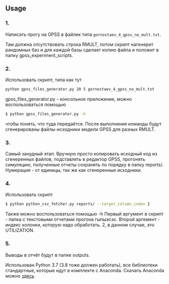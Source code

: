 ## Usage

### 1. 
Написать прогу на GPSS в файлик типа `gornostaev_4_gpss_no_mult.txt`.

 Там должна отсутствовать строка RMULT, потом скрипт нагенерит рандомных баз и для каждой базы сделает копию файла и положит в папку gpss_experiment_scripts.

### 2.
 Использовать скрипт, типа как тут
```bash
python gpss_files_generator.py 20 5 gornostaev_4_gpss_no_mult.txt
```
gpss_files_generator.py - консольное приложение, можно воспользоваться помощью
```bash
$ python gpss_files_generator.py -h 
```
чтобы понять, что туда передаётся.
После выполнения команды будут сгенерированы файлы-исходники модели GPSS для разных RMULT. 

### 3. 
Самый занудный этап. Вручную просто копировать исходный код из сгенеренных файлов, подставлять в редактор GPSS, прогонять симуляцию, полученные отчеты сохранять по порядку в папку reports/.
Нумерация - от единицы, так же как сгенеренные исходники.

### 4.
 Использовать скрипт
```bash
$ python python_csv_fetcher.py reports/ --target_column_index 2
```
Также можно воспользоваться помощью -h
Первый аргумент в скрипт - папка с текстовыми отчетами прогона гыпыэсэс.
Второй аргемент - индекс колонки, которую надо обработать. 2, в данном случае, это UTILIZATION.

### 5.
 Выводы в отчёт будут в папке outputs.

Использован Python 3.7 (3.8 тоже должен работать), все библиотеки стандартные, которые идут в комплекте с Anaconda.
Скачать Anaconda можно [здесь](https://www.anaconda.com/products/individual)